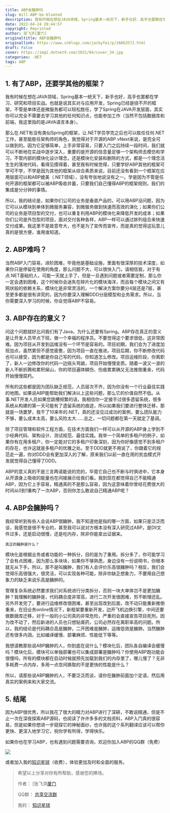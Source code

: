 ```yaml
---
title: ABP会臃肿吗
slug: Will-ABP-be-bloated
description: 我有时候在想在JAVA领域，Spring基本一统天下，新手也好，高手也罢都在学习、研究和项目实战。
date: 2022-04-24 20:44:57
copyright: Reprinted
author: 张飞洪[厦门]
originaltitle: ABP会臃肿吗
originallink: https://www.cnblogs.com/jackyfei/p/16063572.html
draft: False
cover: https://img1.dotnet9.com/2022/04/cover_34.jpg
categories: .NET
tags: ABP
---
```


## 1. 有了ABP，还要学其他的框架？

我有时候在想在JAVA领域，Spring基本一统天下，新手也好，高手也罢都在学习、研究和项目实战。也就是说其实对与应用开发，Spring已经是绕不开的框架，不管是单体还是微服务都可以轻松胜任，学了Spring在JAVA开发层面，其实你可以完全不需要去学习其他的任何知识点，也能参加工作（当然不包括数据库和前端，我这里指的是JAVA语言本身）。

那么在.NET有没有类似Spring的框架，让.NET学员学完之后也可以胜任任何.NET工作，甚至能胜任架构师的角色，我觉得对于开源的ABP vNext来说，是完全可以做到的。因为它足够简单，上手非常容易，只要入门之后持续一段时间，我们就可以不断地在实战中逐步深入，重要的是开源的信息量足够一个架构师去模仿和学习，不管内部的模块化设计理念，还是模块化安装和删除的方式，都是一个理念活生生的落地代码，看得见摸得着，甚至我有时候觉得，只要学好ABP其他的框架可学可不学，不学是因为其他的框架从综合素质来说，目前还没有看到一个框架在应用层面可以和ABP媲美（.NET领域），没有夸张地说没有之一。学是因为不管是任何开源的框架都可以被ABP吸收并蓄，只要我们自己懂得ABP的框架规则，我们的集成是分分钟的事情。　　

所以，我的结论是，如果你们公司的业务是垂直产品的，可以用ABP没问题，因为它可以从模块到单体到微服务兼容，到微服务做到快速而高效的演化；如果你们公司的业务是项目型的交付，也可以重复利用ABP的模块化来降低开发的成本；如果你们公司是外包型的项目，面对交付各种各样，ABP一样可以通过排列组合来快速交付成果。我这里不是故意夸大，也不是为了宣传而宣传，而是真的觉得这玩意儿真的是很方便，谁用谁知道。

## 2. ABP难吗？

当然ABP入门容易，进阶困难，毕竟他是基础设施，里面有很深厚的技术深度，如果你只是停留在使用的角度，那么问题不大，可以很快入门，请相信我，对于有点.NET基础的人，可能一天就上手了，但是一旦遇到问题或者需要定制，那么你一定会遇到困难，这个时候你会迷失在碎片化的模块海洋，而且每个模块之间又有网状般的依赖关系，模块化是非常灵活的，一个解决方案你要分4层还是7层，甚至更多都是很有讲究的，因为你要深入理解DDD分层模型和业务需求。所以，当你需要深入学习的时候，你会觉得ABP不容易。

## 3. ABP存在的意义？

问这个问题就好比问我们有了Java，为什么还要有Spring。ABP存在真正的意义是让开发人员早点下班，做一个幸福的程序员。不要觉得这个要求很低，这非常困难。因为项目从开发到运维没有一个环节是容易的。项目初期，我们会为了进度加班加点，虽然累但不感觉疲惫，因为项目一直在推进。项目后期，你不断修改代码也可以接受，因为都是你自己写的代码，你知道怎么修改。项目运维阶段，你离职了，新人一边修改你的代码一边摇头骂娘，项目开始慢慢变质。随着一波又一波的新人不断折腾和累积屎山，你的项目遍体鳞伤、伤痕累累确又无法推倒重来，代码开始慢慢腐朽。

所有的这些都是因为团队缺乏规范，人员层次不齐，因为你没有一个行业最佳实践的地图。如果说ABP能帮助我们解决以上这些问题，那么它的价值自然不低。从事.NET开发人员如果您跳槽频繁的话，我相信你一定接手过很多遗留系统，很多系统从构建的第一天可能有了遗留系统的痕迹，所以如果我们要进行整体迁移，那就是一场噩梦，我干了10来年的.NET，真的还没见过成功的案例，要么团队能力不够，要么成本太高，要么风险太大……总之，一切问题都在第一天就定了基调。

除了项目管理和软件工程方面，在技术方面我们一样可以从开源的ABP身上学到不少经典代码、架构设计、测试规范、最佳实践。我举一个简单的多租户的例子，如果你有在用多租户，你一定能对它的多租户印象深刻，因为你好像感觉不到多租户的存在，也许这就是多租户的优雅之处。至于DDD就更不用说了，你跟着它的规范走一遍，你对DDD会有更加深入的了解，原来我们以前一直在用的贫血模式开发就觉得自己懂得了DDD。

ABP的意义真的不是三言两语能说的完的，毕竟它自己也不断与时俱进中，它本身从开源身上吸收的能量也在间接展示给我们看。我到现在都觉得自己不能精通ABP，因为它上手容易，精通真的不是那么容易，因为这意味着你曾经花费很大的时间从0到1重构了一次ABP，否则你怎么敢说自己精通ABP呢？

## 4. ABP会臃肿吗？

我经常听到有些人会说ABP很臃肿，我不知道他是指的哪一方面，如果只是泛泛而谈，我感觉是很不专业的，甚至我可以说对方根本没有深入研究过ABP。是Dll文件过多，还是启动很慢，还是吃内存，除非你能拿出证据来。

`真正的臃肿是什么？`

模块化是根据业务或者功能的一种拆分，目的是为了重用。拆分多了，你可能学习了会有点困难，因为那么多块块，如果你不够熟悉，身边没有一份说明书，你根本就无从下手。所以，那不是叫臃肿，我们有人会评价乐高很臃肿吗？相反，我们会觉得乐高很强大，很灵活，可以实现各种可能，除非你缺乏想象力，不要用自己想象力的缺乏来说乐高是臃肿的。

管理复杂系统必然要求我们对系统进行分类拆分，否则一块大单体岂不是更加臃肿？我理解的臃肿是，代码耦合度非常高，进行二次开发很困难，剪不断理还乱。另外开发完了，要进行运维修改很困难，甚至出现改到后面，改不动只能重新推倒重来，在旧业务online情况下，新框架要重新开发，边开飞机边换引擎，中间还要做数据库迁移，对于一般的小公司真的非常危险，严重的会直接宣告项目死刑，因为改不动了，然后新进的人员也只想贴膏药，公司必然存在离职率高的问题。所以，我的结论是代码耦合高是臃肿，二开困难是臃肿，运维低效是臃肿。当然臃肿还有很多内涵，比如编译缓慢、部署麻烦、性能低下等等。

我想请教那些说ABP臃肿的人，你到底在说什么？模块化后，团队各自编译会缓慢吗？模块化后，模块可以单独部署也可以集成部署是臃肿吗？你使用ABP跑功能会很慢吗，所有的模块都在启动时候就预先加载到我们的内存里了，哪儿慢了？无非多耗费一点内存，多用一点空间换取的不是更快的性能是什么？

所以，请那些说ABP臃肿的人，不要泛泛而谈，请你在臃肿前面加个定语，然后用真实的案例来和大家交流。

## 5. 结尾

因为ABP很优秀，所以我花了很大的精力对ABP进行了深耕，不敢说精通，但是不止一次在深夜探索ABP源码，也阅读了许许多多的文档资料，ABP入门真的很容易，但是如果你想进一步窥探它的神秘面纱，也许我的这个系列翻译应该可以帮你更快、更深入地学习它，祝你学有所得，学得快乐。

如果你也在学习ABP，也有遇到问题需要咨询，欢迎你加入ABP的QQ群（免费）

![](https://img1.dotnet9.com/2022/04/3302.png)

或者加入我的[知识星球](https://t.zsxq.com/I2vNFub)（收费），体验更加及时和全面的服务。

>希望以上分享对你有所帮助，感谢您的捧场。
>
>作者： [张飞洪[厦门](http://www.cnblogs.com/jackyfei/)
>
>QQ群： [共享交流群](http://wpa.qq.com/msgrd?v=3&uin=996767213&site=qq&menu=yes)
>
>我的： [知识星球](https://t.zsxq.com/I2vNFub)